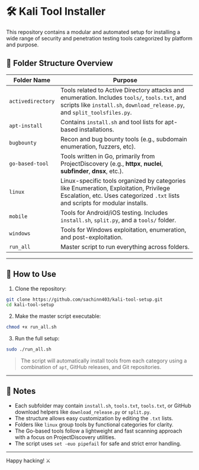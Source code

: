 # 🛠 Kali Tool Installer

This repository contains a modular and automated setup for installing a wide range of security and penetration testing tools categorized by platform and purpose.

## 📁 Folder Structure Overview

| Folder Name       | Purpose                                                                                                                                                                     |
| ----------------- | --------------------------------------------------------------------------------------------------------------------------------------------------------------------------- |
| `activedirectory` | Tools related to Active Directory attacks and enumeration. Includes `tools/`, `tools.txt`, and scripts like `install.sh`, `download_release.py`, and `split_toolsfiles.py`. |
| `apt-install`     | Contains `install.sh` and tool lists for apt-based installations.                                                                                                           |
| `bugbounty`       | Recon and bug bounty tools (e.g., subdomain enumeration, fuzzers, etc).                                                                                                     |
| `go-based-tool`   | Tools written in Go, primarily from ProjectDiscovery (e.g., **httpx**, **nuclei**, **subfinder**, **dnsx**, etc.).                                                          |
| `linux`           | Linux-specific tools organized by categories like Enumeration, Exploitation, Privilege Escalation, etc. Uses categorized `.txt` lists and scripts for modular installs.     |
| `mobile`          | Tools for Android/iOS testing. Includes `install.sh`, `split.py`, and a `tools/` folder.                                                                                    |
| `windows`         | Tools for Windows exploitation, enumeration, and post-exploitation.                                                                                                         |
| `run_all`         | Master script to run everything across folders.                                                                                                                             |

---

## 🚀 How to Use

1. Clone the repository:

```bash
git clone https://github.com/sachinn403/kali-tool-setup.git
cd kali-tool-setup
```

2. Make the master script executable:

```bash
chmod +x run_all.sh
```

3. Run the full setup:

```bash
sudo ./run_all.sh
```

> The script will automatically install tools from each category using a combination of `apt`, GitHub releases, and Git repositories.

---

## 📎 Notes

* Each subfolder may contain `install.sh`, `tools.txt`, `tools.txt`, or GitHub download helpers like `download_release.py` or `split.py`.
* The structure allows easy customization by editing the `.txt` lists.
* Folders like `linux` group tools by functional categories for clarity.
* The Go-based tools follow a lightweight and fast scanning approach with a focus on ProjectDiscovery utilities.
* The script uses `set -euo pipefail` for safe and strict error handling.

---

Happy hacking! ⚔️
